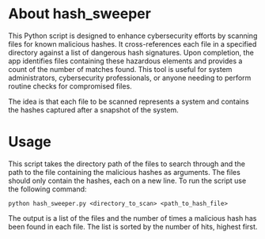 # About hash_sweeper
This Python script is designed to enhance cybersecurity efforts by scanning files for known malicious hashes. It cross-references each file in a specified directory against a list of dangerous hash signatures. Upon completion, the app identifies files containing these hazardous elements and provides a count of the number of matches found. This tool is useful for system administrators, cybersecurity professionals, or anyone needing to perform routine checks for compromised files.

The idea is that each file to be scanned represents a system and contains the hashes captured after a snapshot of the system.

# Usage
This script takes the directory path of the files to search through and the path to the file containing the malicious hashes as arguments. The files should only contain the hashes, each on a new line. To run the script use the following command:
```
python hash_sweeper.py <directory_to_scan> <path_to_hash_file>
```
The output is a list of the files and the number of times a malicious hash has been found in each file. The list is sorted by the number of hits, highest first.
